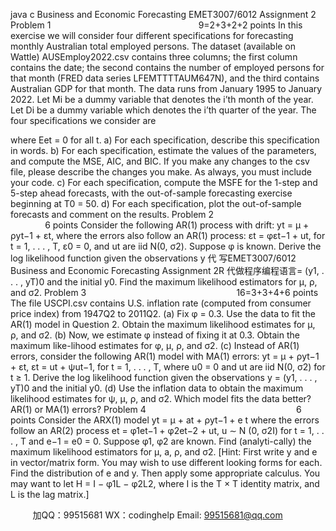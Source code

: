 java c
Business and Economic Forecasting EMET3007/6012
Assignment 2
Problem 1                                                            9=2+3+2+2 points
In this exercise we will consider four different specifications for forecasting monthly Australian total employed persons. The dataset (available on Wattle) AUSEmploy2022.csv contains three columns; the first column contains the date; the second contains the number of employed persons for that month (FRED data series LFEMTTTTAUM647N), and the third contains Australian GDP for that month. The data runs from January 1995 to January 2022.
Let Mi be a dummy variable that denotes the i’th month of the year. Let Di be a dummy variable which denotes the i’th quarter of the year. The four specifications we consider are

where Eet = 0 for all t.
a) For each specification, describe this specification in words.
b) For each specification, estimate the values of the parameters, and compute the MSE, AIC, and BIC. If you make any changes to the csv file, please describe the changes you make. As always, you must include your code.
c) For each specification, compute the MSFE for the 1-step and 5-step ahead forecasts, with the out-of-sample forecasting exercise beginning at T0 = 50.
d) For each specification, plot the out-of-sample forecasts and comment on the results.
Problem 2                                                            6 points
Consider the following AR(1) process with drift:
yt = µ + ρyt−1 + εt,
where the errors also follow an AR(1) process:
εt = φεt−1 + ut,
for t = 1, . . . , T, ε0 = 0, and ut are iid N(0, σ2). Suppose φ is known. Derive the log likelihood function given the observations y 代 写EMET3007/6012 Business and Economic Forecasting Assignment 2R
代做程序编程语言= (y1, . . . , yT)0 and the initial y0. Find the maximum likelihood estimators for µ, ρ, and σ2.
Problem 3                                                             16=3+3+4+6 points
The file USCPI.csv contains U.S. inflation rate (computed from consumer price index) from 1947Q2 to 2011Q2.
(a) Fix φ = 0.3. Use the data to fit the AR(1) model in Question 2. Obtain the maximum likelihood estimates for µ, ρ, and σ2.
(b) Now, we estimate φ instead of fixing it at 0.3. Obtain the maximum like-lihood estimates for φ, µ, ρ, and σ2.
(c) Instead of AR(1) errors, consider the following AR(1) model with MA(1) errors:
yt = µ + ρyt−1 + εt,
εt = ut + ψut−1,
for t = 1, . . . , T, where u0 = 0 and ut are iid N(0, σ2) for t ≥ 1. Derive the log likelihood function given the observations y = (y1, . . . , yT)0 and the initial y0.
(d) Use the inflation data to obtain the maximum likelihood estimates for ψ, µ, ρ, and σ2. Which model fits the data better? AR(1) or MA(1) errors?
Problem 4                                                             6 points
Consider the ARX(1) model
yt = µ + at + ρyt−1 + e t
where the errors follow an AR(2) process
et = φ1et−1 + φ2et−2 + ut, u ∼ N (0, σ2I)
for t = 1, . . . , T and e−1 = e0 = 0. Suppose φ1, φ2 are known. Find (analyti-cally) the maximum likelihood estimators for µ, a, ρ, and σ2.
[Hint: First write y and e in vector/matrix form. You may wish to use different looking forms for each. Find the distribution of e and y. Then apply some appropriate calculus. You may want to let H = I − φ1L − φ2L2, where I is the T × T identity matrix, and L is the lag matrix.]





         
加QQ：99515681  WX：codinghelp  Email: 99515681@qq.com
